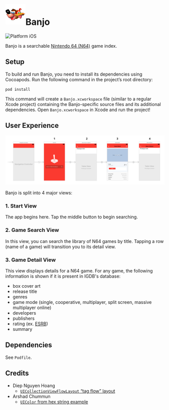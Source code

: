 <img src="https://raw.githubusercontent.com/jarrodparkes/images/master/banjo.png?raw=true" alt="Banjo" align="left" height="64">

# Banjo

![Platform iOS](https://img.shields.io/badge/platform-iOS-blue.svg)

Banjo is a searchable [Nintendo 64 (N64)](https://en.wikipedia.org/wiki/Nintendo_64) game index.

## Setup

To build and run Banjo, you need to install its dependencies using Cocoapods. Run the following command in the project’s root directory:

```
pod install
```

This command will create a `Banjo.xcworkspace` file (similar to a regular Xcode project) containing the Banjo-specific source files and its additional dependencies. Open `Banjo.xcworkspace` in Xcode and run the project!

## User Experience

![Banjo Storyboard](https://raw.githubusercontent.com/jarrodparkes/images/master/banjo-screens-numbered.png)

Banjo is split into 4 major views:

### 1. Start View

The app begins here. Tap the middle button to begin searching.

### 2. Game Search View

In this view, you can search the library of N64 games by title. Tapping a row (name of a game) will transition you to its detail view.

### 3. Game Detail View

This view displays details for a N64 game. For any game, the following information is shown if it is present in IGDB's database:

- box cover art
- release title
- genres
- game mode (single, cooperative, multiplayer, split screen, massive multiplayer online)
- developers
- publishers
- rating (ex. [ESRB](http://www.esrb.org))
- summary

## Dependencies

See `Podfile`.

## Credits

- Diep Nguyen Hoang
  - [`UICollectionViewFlowLayout` “tag flow” layout](https://github.com/luceefer/TagFlowExample)
- Arshad Chummun
  - [`UIColor` from hex string example](https://gist.github.com/arshad/de147c42d7b3063ef7bc)
